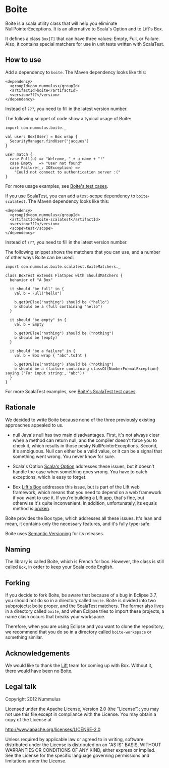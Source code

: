Boite
=====

Boite is a scala utility class that will help you eliminate NullPointerExceptions. It is an alternative to Scala's Option and to Lift's Box.

It defines a class `Box[T]` that can have three values: Empty, Full, or Failure. Also, it contains special matchers for use in unit tests written with ScalaTest.



How to use
----------

Add a dependency to `boite`. The Maven dependency looks like this:

    <dependency>
      <groupId>com.nummulus</groupId>
      <artifactId>boite</artifactId>
      <version>???</version>
    </dependency>

Instead of `???`, you need to fill in the latest version number.

The following snippet of code show a typical usage of Boite:

    import com.nummulus.boite._

    val user: Box[User] = Box wrap {
      SecurityManager.findUser("jacques")
    }

    user match {
      case Full(u) => "Welcome, " + u.name + "!"
      case Empty   => "User not found"
      case Failure(_: IOException) => 
        "Could not connect to authentication server :("
    }

For more usage examples, see [Boite's test cases](https://github.com/nummulus/boite/tree/master/boite/src/test/scala/com/nummulus/boite).

If you use ScalaTest, you can add a test-scope dependency to `boite-scalatest`. The Maven dependency looks like this:

    <dependency>
      <groupId>com.nummulus</groupId>
      <artifactId>boite-scalatest</artifactId>
      <version>???</version>
      <scope>test</scope>
    </dependency>

Instead of `???`, you need to fill in the latest version number.

The following snippet shows the matchers that you can use, and a number of other ways Boite can be used:

    import com.nummulus.boite.scalatest.BoiteMatchers._

    class BoxTest extends FlatSpec with ShouldMatchers {
      behavior of "A Box"

      it should "be full" in {
        val b = Full("hello")

        b.getOrElse("nothing") should be ("hello")
        b should be a (full containing "hello")
      }

      it should "be empty" in {
        val b = Empty

        b.getOrElse("nothing") should be ("nothing")
        b should be (empty)
      }

      it should "be a failure" in {
        val b = Box wrap { "abc".toInt }

        b.getOrElse("nothing") should be ("nothing")
        b should be a (failure containing classOf[NumberFormatException] saying ("For input string:, "abc"))
      }
    }

For more ScalaTest examples, see [Boite's ScalaTest test cases](https://github.com/nummulus/boite/tree/master/boite-scalatest/src/test/scala/com/nummulus/boite/scalatest).



Rationale
---------

We decided to write Boite because none of the three previously existing approaches appealed to us.

* null
  Java's null has two main disadvantages. First, it's not always clear when a method can return null, and the compiler doesn't force you to check it, which results in those pesky NullPointerExceptions. Second, it's ambiguous. Null can either be a valid value, or it can be a signal that something went wrong. You never know for sure. 

* Scala's Option
  [Scala's Option](http://www.scala-lang.org/api/current/scala/Option.html) addresses these issues, but it doesn't handle the case when something goes wrong. You have to catch exceptions, which is easy to forget.

* Box
  [Lift's Box](http://www.assembla.com/spaces/liftweb/wiki/Box) addresses this issue, but is part of the Lift web framework, which means that you need to depend on a web framework if you want to use it. If you're building a Lift app, that's fine, but otherwise it's quite inconvenient. In addition, unfortunately, its equals method is [broken](https://github.com/lift/framework/issues/1234).

Boite provides the Box type, which addresses all these issues. It's lean and mean, it contains only the necessary features, and it's fully type-safe.

Boite uses [Semantic Versioning](http://semver.org/) for its releases.



Naming
------

The library is called Boite, which is French for box. However, the class is still called `Box`, in order to keep your Scala code English.



Forking
-------

If you decide to fork Boite, be aware that because of a bug in Eclipse 3.7, you should not do so in a directory called `boite`. Boite is divided into two subprojects: boite proper, and the ScalaTest matchers. The former also lives in a directory called `boite`, and when Eclipse tries to import these projects, a name clash occurs that breaks your workspace.

Therefore, when you are using Eclipse and you want to clone the repository, we recommend that you do so in a directory called `boite-workspace` or something similar.



Acknowledgements
----------------

We would like to thank the [Lift](http://liftweb.net/) team for coming up with Box. Without it, there would have been no Boite.



Legal talk
----------

Copyright 2012 Nummulus

Licensed under the Apache License, Version 2.0 (the "License"); you may not use this file except in compliance with the License. You may obtain a copy of the License at

  <http://www.apache.org/licenses/LICENSE-2.0>

Unless required by applicable law or agreed to in writing, software distributed under the License is distributed on an "AS IS" BASIS, WITHOUT WARRANTIES OR CONDITIONS OF ANY KIND, either express or implied. See the License for the specific language governing permissions and limitations under the License.

